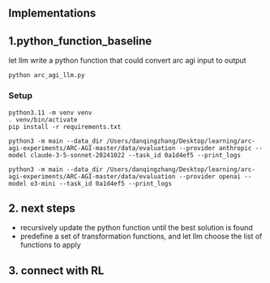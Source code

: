 ## Implementations


## 1.python_function_baseline
let llm write a python function that could convert arc agi input to output
```
python arc_agi_llm.py 
```

### Setup
```
python3.11 -m venv venv
. venv/bin/activate
pip install -r requirements.txt
```


```
python3 -m main --data_dir /Users/danqingzhang/Desktop/learning/arc-agi-experiments/ARC-AGI-master/data/evaluation --provider anthropic --model claude-3-5-sonnet-20241022 --task_id 0a1d4ef5 --print_logs
```

```
python3 -m main --data_dir /Users/danqingzhang/Desktop/learning/arc-agi-experiments/ARC-AGI-master/data/evaluation --provider openai --model o3-mini --task_id 0a1d4ef5 --print_logs
```

## 2. next steps
* recursively update the python function until the best solution is found
* predefine a set of transformation functions, and let llm choose the list of functions to apply


## 3. connect with RL